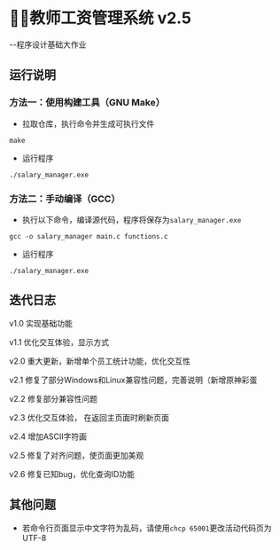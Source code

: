 # 👨‍🏫教师工资管理系统 v2.5
 --程序设计基础大作业

## 运行说明

### 方法一：使用构建工具（GNU Make）
- 拉取仓库，执行命令并生成可执行文件
```shell
make
```
- 运行程序
```shell
./salary_manager.exe
```

### 方法二：手动编译（GCC）
- 执行以下命令，编译源代码，程序将保存为```salary_manager.exe```
```shell
gcc -o salary_manager main.c functions.c
```
- 运行程序
```shell
./salary_manager.exe
```

## 迭代日志
v1.0 实现基础功能

v1.1 优化交互体验，显示方式

v2.0 重大更新，新增单个员工统计功能，优化交互性

v2.1 修复了部分Windows和Linux兼容性问题，完善说明（新增原神彩蛋

v2.2 修复部分兼容性问题

v2.3 优化交互体验， 在返回主页面时刷新页面

v2.4 增加ASCII字符画

v2.5 修复了对齐问题，使页面更加美观

v2.6 修复已知bug，优化查询ID功能

## 其他问题
- 若命令行页面显示中文字符为乱码，请使用```chcp 65001```更改活动代码页为UTF-8